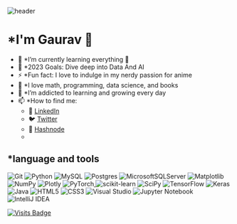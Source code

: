![header](https://capsule-render.vercel.app/api?type=wave&color=0081C9&height=150&text=Hello!&fontColor=5BC0F8&fontSize=70&animation=blinking)
# *I'm Gaurav 👋


- 🌱 *I’m currently learning everything 🤣
- 🥅 *2023 Goals: Dive deep into Data And AI
- ⚡ *Fun fact: I love to indulge in my nerdy passion for anime
- :notebook:  *I love math, programming, data science, and books
- 🌱 *I’m addicted to learning and growing every day
- 📫 *How to find me: 
  - 🏢 [LinkedIn](https://www.linkedin.com/in/gauravmeherkhamb007/)
  - :bird: [Twitter](https://twitter.com/Gauraw1410)
  - 📰 [Hashnode](https://gauravmeherkhamb.hashnode.dev/) 
  -
   



## *language and tools
![Git](https://img.shields.io/badge/git-%23F05033.svg?style=for-the-badge&logo=git&logoColor=white)
![Python](https://img.shields.io/badge/python-3670A0?style=for-the-badge&logo=python&logoColor=ffdd54)
![MySQL](https://img.shields.io/badge/mysql-%2300f.svg?style=for-the-badge&logo=mysql&logoColor=white)
![Postgres](https://img.shields.io/badge/postgres-%23316192.svg?style=for-the-badge&logo=postgresql&logoColor=white)
![MicrosoftSQLServer](https://img.shields.io/badge/Microsoft%20SQL%20Sever-CC2927?style=for-the-badge&logo=microsoft%20sql%20server&logoColor=white)
![Matplotlib](https://img.shields.io/badge/Matplotlib-%23ffffff.svg?style=for-the-badge&logo=Matplotlib&logoColor=black)
![NumPy](https://img.shields.io/badge/numpy-%23013243.svg?style=for-the-badge&logo=numpy&logoColor=white)
![Plotly](https://img.shields.io/badge/Plotly-%233F4F75.svg?style=for-the-badge&logo=plotly&logoColor=white)
![PyTorch](https://img.shields.io/badge/PyTorch-%23EE4C2C.svg?style=for-the-badge&logo=PyTorch&logoColor=white)[
](https://www.linkedin.com/in/gauravmeherkhamb007/)
![scikit-learn](https://img.shields.io/badge/scikit--learn-%23F7931E.svg?style=for-the-badge&logo=scikit-learn&logoColor=white)
![SciPy](https://img.shields.io/badge/SciPy-%230C55A5.svg?style=for-the-badge&logo=scipy&logoColor=%white)
![TensorFlow](https://img.shields.io/badge/TensorFlow-%23FF6F00.svg?style=for-the-badge&logo=TensorFlow&logoColor=white)
![Keras](https://img.shields.io/badge/Keras-%23D00000.svg?style=for-the-badge&logo=Keras&logoColor=white)
![Java](https://img.shields.io/badge/java-%23ED8B00.svg?style=for-the-badge&logo=java&logoColor=white)
![HTML5](https://img.shields.io/badge/html5-%23E34F26.svg?style=for-the-badge&logo=html5&logoColor=white)
![CSS3](https://img.shields.io/badge/css3-%231572B6.svg?style=for-the-badge&logo=css3&logoColor=white)
![Visual Studio](https://img.shields.io/badge/Visual%20Studio-5C2D91.svg?style=for-the-badge&logo=visual-studio&logoColor=white)
![Jupyter Notebook](https://img.shields.io/badge/jupyter-%23FA0F00.svg?style=for-the-badge&logo=jupyter&logoColor=white)
![IntelliJ IDEA](https://img.shields.io/badge/IntelliJIDEA-000000.svg?style=for-the-badge&logo=intellij-idea&logoColor=white)


[![Visits Badge](https://badges.pufler.dev/visits/puf17640/git-badges)](https://badges.pufler.dev)








